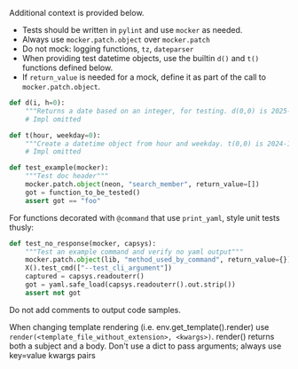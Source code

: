 Additional context is provided below.

* Tests should be written in `pylint` and use `mocker` as needed.
* Always use `mocker.patch.object` over `mocker.patch`
* Do not mock: logging functions, `tz`, `dateparser`
* When providing test datetime objects, use the builtin `d()` and `t()` functions defined below.
* If `return_value` is needed for a mock, define it as part of the call to `mocker.patch.object`.

```python
def d(i, h=0):
    """Returns a date based on an integer, for testing. d(0,0) is 2025-01-01 @ 0:00:00 ET"""
    # Impl omitted

def t(hour, weekday=0):
    """Create a datetime object from hour and weekday. t(0,0) is 2024-11-04 @ 0:00:00 ET"""
    # Impl omitted
```

```python
def test_example(mocker):
    """Test doc header"""
    mocker.patch.object(neon, "search_member", return_value=[])
    got = function_to_be_tested()
    assert got == "foo"
```

For functions decorated with `@command` that use `print_yaml`, style unit tests thusly:

```python
def test_no_response(mocker, capsys):
    """Test an example command and verify no yaml output"""
    mocker.patch.object(lib, "method_used_by_command", return_value={})
    X().test_cmd(["--test_cli_argument"])
    captured = capsys.readouterr()
    got = yaml.safe_load(capsys.readouterr().out.strip())
    assert not got
```

Do not add comments to output code samples.

When changing template rendering (i.e. env.get_template().render) use `render(<template_file_without_extension>, <kwargs>)`. render() returns both a subject and a body. Don't use a dict to pass arguments; always use key=value kwargs pairs
